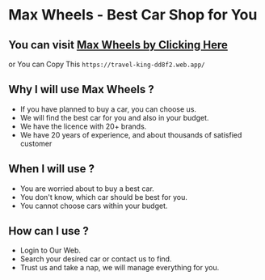 # Max Wheels - Best Car Shop for You

## You can visit [Max Wheels by Clicking Here](https://travel-king-dd8f2.web.app/)

 or You can Copy This `https://travel-king-dd8f2.web.app/`

## Why I will use Max Wheels ?
- If you have planned to buy a car, you can choose us.
- We will find the best car for you and also in your budget.
- We have the licence with 20+ brands.
- We have 20 years of experience, and about thousands of satisfied customer

## When I will use ?
- You are worried about to buy a best car.
- You don't know, which car should be best for you.
- You cannot choose cars within your budget.

## How can I use ?
- Login to Our Web.
- Search your desired car or contact us to find.
- Trust us and take a nap, we will manage everything for you.